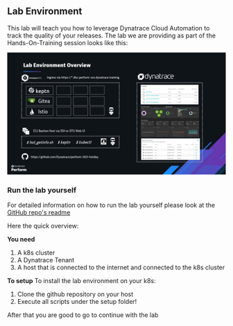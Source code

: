 ## Lab Environment

This lab will teach you how to leverage Dynatrace Cloud Automation to track the quality of your releases.
The lab we are providing as part of the Hands-On-Training session looks like this:

![](../../assets/images/laboverview.png)


### Run the lab yourself

For detailed information on how to run the lab yourself please look at the [GitHub repo's readme](https://github.com/Dynatrace/perform-2021-hotday/tree/main/progressivedelivery)

Here the quick overview:

**You need**
1. A k8s cluster
2. A Dynatrace Tenant
3. A host that is connected to the internet and connected to the k8s cluster

**To setup**
To install the lab environment on your k8s:
1. Clone the github repository on your host
2. Execute all scripts under the setup folder!

After that you are good to go to continue with the lab